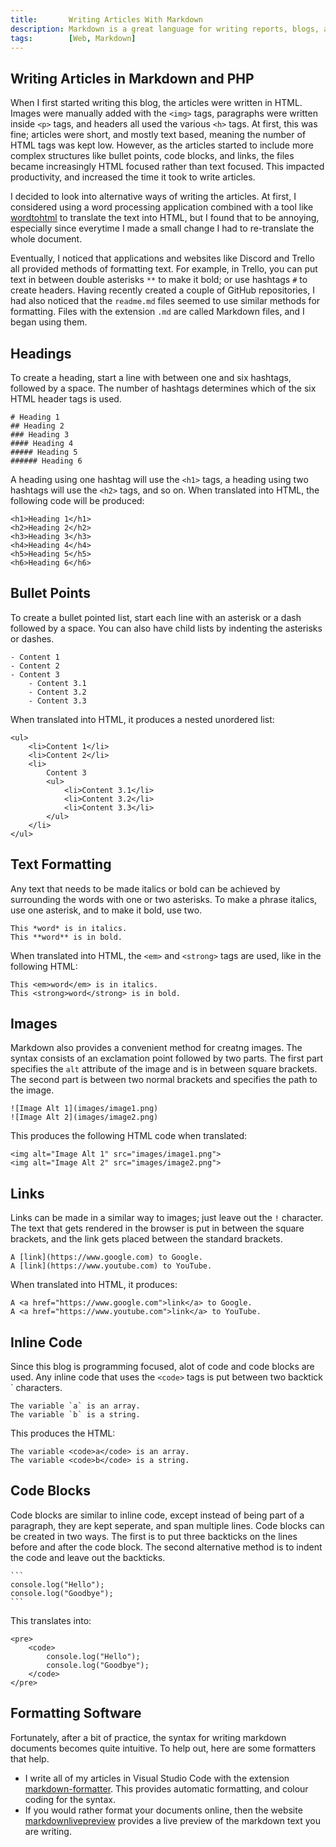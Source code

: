 ```yaml
---
title:       Writing Articles With Markdown
description: Markdown is a great language for writing reports, blogs, and more without all the boilerplate code and syntax of HTML. In this tutorial, learn the syntax of Markdown, including headings, bullet points, and code blocks.
tags:        [Web, Markdown]
---
```


## Writing Articles in Markdown and PHP

When I first started writing this blog, the articles were written in HTML. Images were manually added with the `<img>` tags, paragraphs were written inside `<p>` tags, and headers all used the various `<h>` tags. At first, this was fine; articles were short, and mostly text based, meaning the number of HTML tags was kept low. However, as the articles started to include more complex structures like bullet points, code blocks, and links, the files became increasingly HTML focused rather than text focused. This impacted productivity, and increased the time it took to write articles.

I decided to look into alternative ways of writing the articles. At first, I considered using a word processing application combined with a tool like [wordtohtml](https://wordhtml.com/) to translate the text into HTML, but I found that to be annoying, especially since everytime I made a small change I had to re-translate the whole document.

Eventually, I noticed that applications and websites like Discord and Trello all provided methods of formatting text. For example, in Trello, you can put text in between double asterisks `**` to make it bold; or use hashtags `#` to create headers. Having recently created a couple of GitHub repositories, I had also noticed that the `readme.md` files seemed to use similar methods for formatting. Files with the extension `.md` are called Markdown files, and I began using them.

## Headings

To create a heading, start a line with between one and six hashtags, followed by a space. The number of hashtags determines which of the six HTML header tags is used.

    # Heading 1
    ## Heading 2
    ### Heading 3
    #### Heading 4
    ##### Heading 5
    ###### Heading 6

A heading using one hashtag will use the `<h1>` tags, a heading using two hashtags will use the `<h2>` tags, and so on. When translated into HTML, the following code will be produced:

    <h1>Heading 1</h1>
    <h2>Heading 2</h2>
    <h3>Heading 3</h3>
    <h4>Heading 4</h4>
    <h5>Heading 5</h5>
    <h6>Heading 6</h6>

## Bullet Points

To create a bullet pointed list, start each line with an asterisk or a dash followed by a space. You can also have child lists by indenting the asterisks or dashes.

    - Content 1
    - Content 2
    - Content 3
        - Content 3.1
        - Content 3.2
        - Content 3.3

When translated into HTML, it produces a nested unordered list:

    <ul>
        <li>Content 1</li>
        <li>Content 2</li>
        <li>
            Content 3
            <ul>
                <li>Content 3.1</li>
                <li>Content 3.2</li>
                <li>Content 3.3</li>
            </ul>
        </li>
    </ul>

## Text Formatting

Any text that needs to be made italics or bold can be achieved by surrounding the words with one or two asterisks. To make a phrase italics, use one asterisk, and to make it bold, use two.

    This *word* is in italics.
    This **word** is in bold.

When translated into HTML, the `<em>` and `<strong>` tags are used, like in the following HTML:

    This <em>word</em> is in italics.
    This <strong>word</strong> is in bold.

## Images

Markdown also provides a convenient method for creatng images. The syntax consists of an exclamation point followed by two parts. The first part specifies the `alt` attribute of the image and is in between square brackets. The second part is between two normal brackets and specifies the path to the image.

    ![Image Alt 1](images/image1.png)
    ![Image Alt 2](images/image2.png)

This produces the following HTML code when translated:

    <img alt="Image Alt 1" src="images/image1.png">
    <img alt="Image Alt 2" src="images/image2.png">

## Links

Links can be made in a similar way to images; just leave out the `!` character. The text that gets rendered in the browser is put in between the square brackets, and the link gets placed between the standard brackets.

    A [link](https://www.google.com) to Google.
    A [link](https://www.youtube.com) to YouTube.

When translated into HTML, it produces:

    A <a href="https://www.google.com">link</a> to Google.
    A <a href="https://www.youtube.com">link</a> to YouTube.

## Inline Code

Since this blog is programming focused, alot of code and code blocks are used. Any inline code that uses the `<code>` tags is put between two backtick ` characters.

    The variable `a` is an array.
    The variable `b` is a string.

This produces the HTML:

    The variable <code>a</code> is an array.
    The variable <code>b</code> is a string.

## Code Blocks

Code blocks are similar to inline code, except instead of being part of a paragraph, they are kept seperate, and span multiple lines. Code blocks can be created in two ways. The first is to put three backticks on the lines before and after the code block. The second alternative method is to indent the code and leave out the backticks.

    ```
    console.log("Hello");
    console.log("Goodbye");
    ```

This translates into:

    <pre>
        <code>
            console.log("Hello");
            console.log("Goodbye");
        </code>
    </pre>

## Formatting Software

Fortunately, after a bit of practice, the syntax for writing markdown documents becomes quite intuitive. To help out, here are some formatters that help.

* I write all of my articles in Visual Studio Code with the extension [markdown-formatter](https://marketplace.visualstudio.com/items?itemName=mervin.markdown-formatter). This provides automatic formatting, and colour coding for the syntax.
* If you would rather format your documents online, then the website [markdownlivepreview](https://markdownlivepreview.com/) provides a live preview of the markdown text you are writing.
